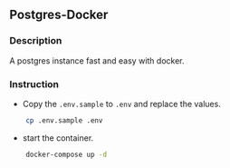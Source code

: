 ## Postgres-Docker

### Description
A postgres instance fast and easy with docker.

### Instruction

- Copy the `.env.sample` to `.env` and replace the values.

```bash
    cp .env.sample .env
```

- start the container.
```bash
    docker-compose up -d
```
